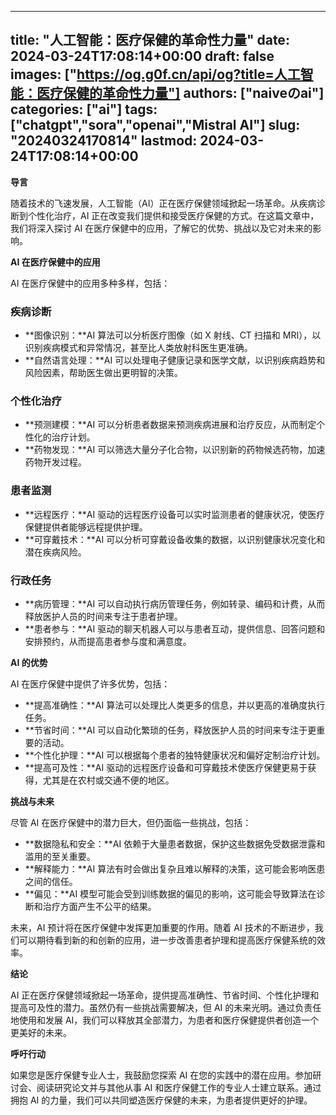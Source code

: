 
---
title: "人工智能：医疗保健的革命性力量"
date: 2024-03-24T17:08:14+00:00
draft: false
images: ["https://og.g0f.cn/api/og?title=人工智能：医疗保健的革命性力量"]
authors: ["naiveのai"]
categories: ["ai"]
tags: ["chatgpt","sora","openai","Mistral AI"]
slug: "20240324170814"
lastmod: 2024-03-24T17:08:14+00:00
---
**导言**

随着技术的飞速发展，人工智能（AI）正在医疗保健领域掀起一场革命。从疾病诊断到个性化治疗，AI 正在改变我们提供和接受医疗保健的方式。在这篇文章中，我们将深入探讨 AI 在医疗保健中的应用，了解它的优势、挑战以及它对未来的影响。

**AI 在医疗保健中的应用**

AI 在医疗保健中的应用多种多样，包括：

### 疾病诊断

* **图像识别：**AI 算法可以分析医疗图像（如 X 射线、CT 扫描和 MRI），以识别疾病模式和异常情况，甚至比人类放射科医生更准确。
* **自然语言处理：**AI 可以处理电子健康记录和医学文献，以识别疾病趋势和风险因素，帮助医生做出更明智的决策。

### 个性化治疗

* **预测建模：**AI 可以分析患者数据来预测疾病进展和治疗反应，从而制定个性化的治疗计划。
* **药物发现：**AI 可以筛选大量分子化合物，以识别新的药物候选药物，加速药物开发过程。

### 患者监测

* **远程医疗：**AI 驱动的远程医疗设备可以实时监测患者的健康状况，使医疗保健提供者能够远程提供护理。
* **可穿戴技术：**AI 可以分析可穿戴设备收集的数据，以识别健康状况变化和潜在疾病风险。

### 行政任务

* **病历管理：**AI 可以自动执行病历管理任务，例如转录、编码和计费，从而释放医护人员的时间来专注于患者护理。
* **患者参与：**AI 驱动的聊天机器人可以与患者互动，提供信息、回答问题和安排预约，从而提高患者参与度和满意度。

**AI 的优势**

AI 在医疗保健中提供了许多优势，包括：

* **提高准确性：**AI 算法可以处理比人类更多的信息，并以更高的准确度执行任务。
* **节省时间：**AI 可以自动化繁琐的任务，释放医护人员的时间来专注于更重要的活动。
* **个性化护理：**AI 可以根据每个患者的独特健康状况和偏好定制治疗计划。
* **提高可及性：**AI 驱动的远程医疗设备和可穿戴技术使医疗保健更易于获得，尤其是在农村或交通不便的地区。

**挑战与未来**

尽管 AI 在医疗保健中的潜力巨大，但仍面临一些挑战，包括：

* **数据隐私和安全：**AI 依赖于大量患者数据，保护这些数据免受数据泄露和滥用的至关重要。
* **解释能力：**AI 算法有时会做出复杂且难以解释的决策，这可能会影响医患之间的信任。
* **偏见：**AI 模型可能会受到训练数据的偏见的影响，这可能会导致算法在诊断和治疗方面产生不公平的结果。

未来，AI 预计将在医疗保健中发挥更加重要的作用。随着 AI 技术的不断进步，我们可以期待看到新的和创新的应用，进一步改善患者护理和提高医疗保健系统的效率。

**结论**

AI 正在医疗保健领域掀起一场革命，提供提高准确性、节省时间、个性化护理和提高可及性的潜力。虽然仍有一些挑战需要解决，但 AI 的未来光明。通过负责任地使用和发展 AI，我们可以释放其全部潜力，为患者和医疗保健提供者创造一个更美好的未来。

**呼吁行动**

如果您是医疗保健专业人士，我鼓励您探索 AI 在您的实践中的潜在应用。参加研讨会、阅读研究论文并与其他从事 AI 和医疗保健工作的专业人士建立联系。通过拥抱 AI 的力量，我们可以共同塑造医疗保健的未来，为患者提供更好的护理。